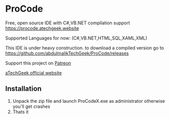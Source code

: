 # ProCode
Free, open source IDE with C#,VB.NET compilation support
https://procode.atechgeek.website

Supported Languages for now: (C#,VB.NET,HTML,SQL,XAML,XML)

This IDE is under heavy construction.
to download a compiled version go to https://github.com/abdulmalikTechGeek/ProCode/releases

Support this project on [Patreon](https://www.patreon.com/atechgeek)

[aTechGeek official website](https://atechgeek.website)

## Installation

1. Unpack the zip file and launch ProCodeX.exe as administrator otherwise you'll get crashes
2. Thats it

